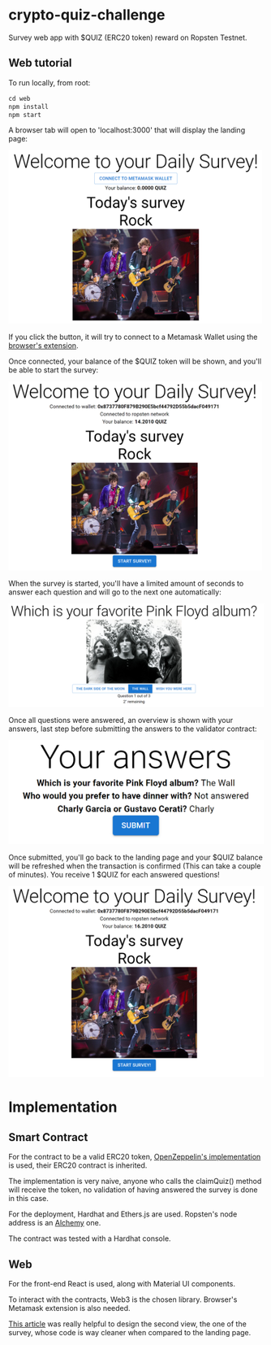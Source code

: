 # crypto-quiz-challenge
Survey web app with $QUIZ (ERC20 token) reward on Ropsten Testnet.

## Web tutorial

To run locally, from root:

```
cd web
npm install
npm start
```

A browser tab will open to 'localhost:3000' that will display the landing page:

<img src="./misc/img/landing-0.png" width="500">

If you click the button, it will try to connect to a Metamask Wallet using the [browser's extension](https://chrome.google.com/webstore/detail/metamask/nkbihfbeogaeaoehlefnkodbefgpgknn).

Once connected, your balance of the $QUIZ token will be shown, and you'll be able to start the survey:

<img src="./misc/img/landing-1.png" width="500">

When the survey is started, you'll have a limited amount of seconds to answer each question and will go to the next one automatically:

<img src="./misc/img/survey.png" width="550">

Once all questions were answered, an overview is shown with your answers, last step before submitting the answers to the validator contract:

<img src="./misc/img/overview.png" width="550">

Once submitted, you'll go back to the landing page and your $QUIZ balance will be refreshed when the transaction is confirmed (This can take a couple of minutes). You receive 1 $QUIZ for each answered questions!

<img src="./misc/img/landing-2.png" width="550">

<br>

# Implementation

## Smart Contract

For the contract to be a valid ERC20 token, [OpenZeppelin's implementation](https://github.com/OpenZeppelin/openzeppelin-contracts/blob/master/contracts/token/ERC20/ERC20.sol) is used, their ERC20 contract is inherited.

The implementation is very naive, anyone who calls the claimQuiz() method will receive the token, no validation of having answered the survey is done in this case.

For the deployment, Hardhat and Ethers.js are used. Ropsten's node address is an [Alchemy](https://www.alchemy.com/) one.

The contract was tested with a Hardhat console.

## Web

For the front-end React is used, along with Material UI components. 

To interact with the contracts, Web3 is the chosen library. Browser's Metamask extension is also needed.

[This article](https://reactjs.org/docs/thinking-in-react.html) was really helpful to design the second view, the one of the survey, whose code is way cleaner when compared to the landing page.
